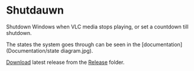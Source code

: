 Shutdauwn
=========

Shutdown Windows when VLC media stops playing, or set a countdown till shutdown.

The states the system goes through can be seen in the [documentation](Documentation/state diagram.jpg).

[Download](https://github.com/BannedNexus/Shutdauwn/raw/master/Shutdauwn/bin/Release/Shutdauwn.exe) latest release from the [Release](Shutdauwn/bin/Release/Shutdauwn.exe) folder.
